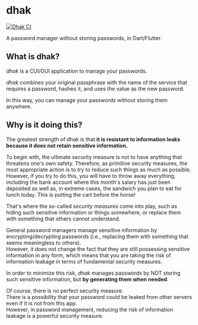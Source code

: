 # dhak

[![Dhak CI](https://github.com/ippee/dhak/actions/workflows/main.yml/badge.svg)](https://github.com/ippee/dhak/actions/workflows/main.yml)

A password manager without storing passwords, in Dart/Flutter.

## What is dhak?

_dhak_ is a CUI/GUI application to manage your passwords.

_dhak_ combines your original passphrase with the name of the service that requires a password, hashes it, and uses the value as the new password.

In this way, you can manage your passwords without storing them anywhere.

## Why is it doing this?

The greatest strength of dhak is that **it is resistant to information leaks because it does not retain sensitive information.**

To begin with, the ultimate security measure is not to have anything that threatens one's own safety. Therefore, as primitive security measures, the most appropriate action is to try to reduce such things as much as possible.
However, if you try to do this, you will have to throw away everything, including the bank account where this month's salary has just been deposited as well as, in extreme cases, the sandwich you plan to eat for lunch today. This is putting the cart before the horse!

That's where the so-called _security measures_ come into play, such as hiding such sensitive information or things somewhere, or replace them with something that others cannot understand.

General password managers manage sensitive information by encrypting/decrypting passwords (i.e., replacing them with something that seems meaningless to others).  
However, it does not change the fact that they are still possessing sensitive information in any form, which means that you are taking the risk of information leakage in terms of fundamental security measures.

In order to minimize this risk, _dhak_ manages passwords by NOT storing such sensitive information, but **by generating them when needed**.

Of course, there is no perfect security measure.  
There is a possibility that your password could be leaked from other servers even if it is not from this app.  
However, in password management, reducing the risk of information leakage is a powerful security measure.

